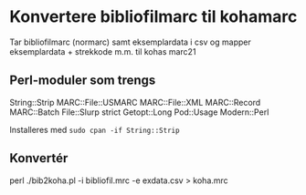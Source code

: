# Konvertere bibliofilmarc til kohamarc

Tar bibliofilmarc (normarc) samt eksemplardata i csv og mapper eksemplardata + strekkode m.m. til kohas marc21

## Perl-moduler som trengs

String::Strip
MARC::File::USMARC
MARC::File::XML
MARC::Record
MARC::Batch
File::Slurp
strict
Getopt::Long
Pod::Usage
Modern::Perl

Installeres med 
```sudo cpan -if String::Strip```

## Konvertér

perl ./bib2koha.pl -i bibliofil.mrc -e exdata.csv > koha.mrc
